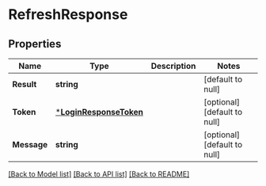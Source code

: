 # RefreshResponse

## Properties

Name | Type | Description | Notes
------------ | ------------- | ------------- | -------------
**Result** | **string** |  | [default to null]
**Token** | [***LoginResponseToken**](LoginResponse_token.md) |  | [optional] [default to null]
**Message** | **string** |  | [optional] [default to null]

[[Back to Model list]](../README.md#documentation-for-models) [[Back to API list]](../README.md#documentation-for-api-endpoints) [[Back to README]](../README.md)

